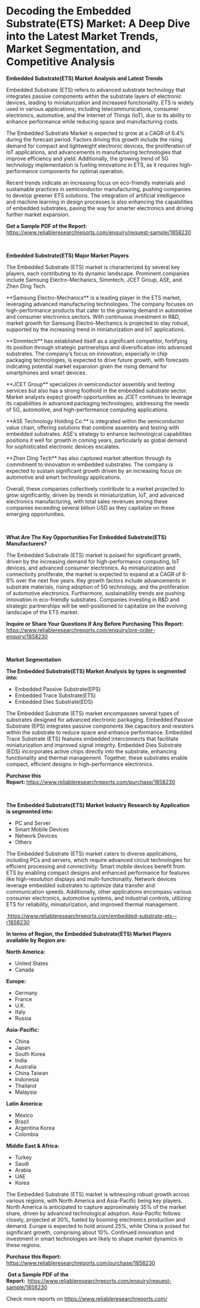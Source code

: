 <p><h1>Decoding the Embedded Substrate(ETS) Market: A Deep Dive into the Latest Market Trends, Market Segmentation, and Competitive Analysis</h1></p><p><strong>Embedded Substrate(ETS) Market Analysis and Latest Trends</strong></p>
<p><p>Embedded Substrate (ETS) refers to advanced substrate technology that integrates passive components within the substrate layers of electronic devices, leading to miniaturization and increased functionality. ETS is widely used in various applications, including telecommunications, consumer electronics, automotive, and the Internet of Things (IoT), due to its ability to enhance performance while reducing space and manufacturing costs.</p><p>The Embedded Substrate Market is expected to grow at a CAGR of 6.4% during the forecast period. Factors driving this growth include the rising demand for compact and lightweight electronic devices, the proliferation of IoT applications, and advancements in manufacturing technologies that improve efficiency and yield. Additionally, the growing trend of 5G technology implementation is fueling innovations in ETS, as it requires high-performance components for optimal operation.</p><p>Recent trends indicate an increasing focus on eco-friendly materials and sustainable practices in semiconductor manufacturing, pushing companies to develop greener ETS solutions. The integration of artificial intelligence and machine learning in design processes is also enhancing the capabilities of embedded substrates, paving the way for smarter electronics and driving further market expansion.</p></p>
<p><strong>Get a Sample PDF of the Report:&nbsp;</strong> <a href="https://www.reliableresearchreports.com/enquiry/request-sample/1858230?utm_campaign=2030&utm_medium=2&utm_source=Github&utm_content=ia&utm_term=13022025&utm_id=embedded-substrateets">https://www.reliableresearchreports.com/enquiry/request-sample/1858230</a></p>
<p>&nbsp;</p>
<p><strong>Embedded Substrate(ETS) Major Market Players</strong></p>
<p><p>The Embedded Substrate (ETS) market is characterized by several key players, each contributing to its dynamic landscape. Prominent companies include Samsung Electro-Mechanics, Simmtech, JCET Group, ASE, and Zhen Ding Tech.</p><p>**Samsung Electro-Mechanics** is a leading player in the ETS market, leveraging advanced manufacturing technologies. The company focuses on high-performance products that cater to the growing demand in automotive and consumer electronics sectors. With continuous investment in R&D, market growth for Samsung Electro-Mechanics is projected to stay robust, supported by the increasing trend in miniaturization and IoT applications.</p><p>**Simmtech** has established itself as a significant competitor, fortifying its position through strategic partnerships and diversification into advanced substrates. The company’s focus on innovation, especially in chip packaging technologies, is expected to drive future growth, with forecasts indicating potential market expansion given the rising demand for smartphones and smart devices.</p><p>**JCET Group** specializes in semiconductor assembly and testing services but also has a strong foothold in the embedded substrate sector. Market analysts expect growth opportunities as JCET continues to leverage its capabilities in advanced packaging technologies, addressing the needs of 5G, automotive, and high-performance computing applications.</p><p>**ASE Technology Holding Co.** is integrated within the semiconductor value chain, offering solutions that combine assembly and testing with embedded substrates. ASE's strategy to enhance technological capabilities positions it well for growth in coming years, particularly as global demand for sophisticated electronic devices escalates.</p><p>**Zhen Ding Tech** has also captured market attention through its commitment to innovation in embedded substrates. The company is expected to sustain significant growth driven by an increasing focus on automotive and smart technology applications.</p><p>Overall, these companies collectively contribute to a market projected to grow significantly, driven by trends in miniaturization, IoT, and advanced electronics manufacturing, with total sales revenues among these companies exceeding several billion USD as they capitalize on these emerging opportunities.</p></p>
<p>&nbsp;</p>
<p><strong>What Are The Key Opportunities For Embedded Substrate(ETS) Manufacturers?</strong></p>
<p><p>The Embedded Substrate (ETS) market is poised for significant growth, driven by the increasing demand for high-performance computing, IoT devices, and advanced consumer electronics. As miniaturization and connectivity proliferate, the market is expected to expand at a CAGR of 6-8% over the next five years. Key growth factors include advancements in substrate materials, rising adoption of 5G technology, and the proliferation of automotive electronics. Furthermore, sustainability trends are pushing innovation in eco-friendly substrates. Companies investing in R&D and strategic partnerships will be well-positioned to capitalize on the evolving landscape of the ETS market.</p></p>
<p><strong>Inquire or Share Your Questions If Any Before Purchasing This Report:</strong> <a href="https://www.reliableresearchreports.com/enquiry/pre-order-enquiry/1858230?utm_campaign=2030&utm_medium=2&utm_source=Github&utm_content=ia&utm_term=13022025&utm_id=embedded-substrateets">https://www.reliableresearchreports.com/enquiry/pre-order-enquiry/1858230</a></p>
<p>&nbsp;</p>
<p><strong>Market Segmentation</strong></p>
<p><strong>The Embedded Substrate(ETS) Market Analysis by types is segmented into:</strong></p>
<p><ul><li>Embedded Passive Substrate(EPS)</li><li>Embedded Trace Substrate(ETS)</li><li>Embedded Dies Substrate(EDS)</li></ul></p>
<p><p>The Embedded Substrate (ETS) market encompasses several types of substrates designed for advanced electronic packaging. Embedded Passive Substrate (EPS) integrates passive components like capacitors and resistors within the substrate to reduce space and enhance performance. Embedded Trace Substrate (ETS) features embedded interconnects that facilitate miniaturization and improved signal integrity. Embedded Dies Substrate (EDS) incorporates active chips directly into the substrate, enhancing functionality and thermal management. Together, these substrates enable compact, efficient designs in high-performance electronics.</p></p>
<p><strong>Purchase this Report:&nbsp;</strong><a href="https://www.reliableresearchreports.com/purchase/1858230?utm_campaign=2030&utm_medium=2&utm_source=Github&utm_content=ia&utm_term=13022025&utm_id=embedded-substrateets">https://www.reliableresearchreports.com/purchase/1858230</a></p>
<p>&nbsp;</p>
<p><strong>The Embedded Substrate(ETS) Market Industry Research by Application is segmented into:</strong></p>
<p><ul><li>PC and Server</li><li>Smart Mobile Devices</li><li>Network Devices</li><li>Others</li></ul></p>
<p><p>The Embedded Substrate (ETS) market caters to diverse applications, including PCs and servers, which require advanced circuit technologies for efficient processing and connectivity. Smart mobile devices benefit from ETS by enabling compact designs and enhanced performance for features like high-resolution displays and multi-functionality. Network devices leverage embedded substrates to optimize data transfer and communication speeds. Additionally, other applications encompass various consumer electronics, automotive systems, and industrial controls, utilizing ETS for reliability, miniaturization, and improved thermal management.</p></p>
<p><a href="https://www.reliableresearchreports.com/embedded-substrate-ets--r1858230?utm_campaign=2030&utm_medium=2&utm_source=Github&utm_content=ia&utm_term=13022025&utm_id=embedded-substrateets">&nbsp;https://www.reliableresearchreports.com/embedded-substrate-ets--r1858230</a></p>
<p><strong>In terms of Region, the Embedded Substrate(ETS) Market Players available by Region are:</strong></p>
<p>
    <p> <strong> North America: </strong>
        <ul>
            <li>United States</li>
            <li>Canada</li>
        </ul>
        </p> 
    <p> <strong> Europe: </strong>
        <ul>
            <li>Germany</li>
            <li>France</li>
            <li>U.K.</li>
            <li>Italy</li>
            <li>Russia</li>
        </ul>
        </p> 
    <p> <strong> Asia-Pacific: </strong>
        <ul>
            <li>China</li>
            <li>Japan</li>
            <li>South Korea</li>
            <li>India</li>
            <li>Australia</li>
            <li>China Taiwan</li>
            <li>Indonesia</li>
            <li>Thailand</li>
            <li>Malaysia</li>
        </ul>
        </p> 
    <p> <strong> Latin America: </strong>
        <ul>
            <li>Mexico</li>
            <li>Brazil</li>
            <li>Argentina Korea</li>
            <li>Colombia</li>
        </ul>
        </p> 
    <p> <strong> Middle East & Africa: </strong>
        <ul>
            <li>Turkey</li>
            <li>Saudi</li>
            <li>Arabia</li>
            <li>UAE</li>
            <li>Korea</li>
        </ul>
    </p>
    </p>
<p><p>The Embedded Substrate (ETS) market is witnessing robust growth across various regions, with North America and Asia-Pacific being key players. North America is anticipated to capture approximately 35% of the market share, driven by advanced technological adoption. Asia-Pacific follows closely, projected at 30%, fueled by booming electronics production and demand. Europe is expected to hold around 25%, while China is poised for significant growth, comprising about 10%. Continued innovation and investment in smart technologies are likely to shape market dynamics in these regions.</p></p>
<p><strong>Purchase this Report: </strong><a href="https://www.reliableresearchreports.com/purchase/1858230?utm_campaign=2030&utm_medium=2&utm_source=Github&utm_content=ia&utm_term=13022025&utm_id=embedded-substrateets">https://www.reliableresearchreports.com/purchase/1858230</a></p>
<p>&nbsp;<strong>Get a Sample PDF of the Report:&nbsp;&nbsp;</strong><a href="https://www.reliableresearchreports.com/enquiry/request-sample/1858230?utm_campaign=2030&utm_medium=2&utm_source=Github&utm_content=ia&utm_term=13022025&utm_id=embedded-substrateets">https://www.reliableresearchreports.com/enquiry/request-sample/1858230</a></p>
<p><strong></strong></p>
<p>Check more reports on <a href="https://www.reliableresearchreports.com/?utm_campaign=2030&utm_medium=2&utm_source=Github&utm_content=ia&utm_term=13022025&utm_id=embedded-substrateets">https://www.reliableresearchreports.com/</a></p>
